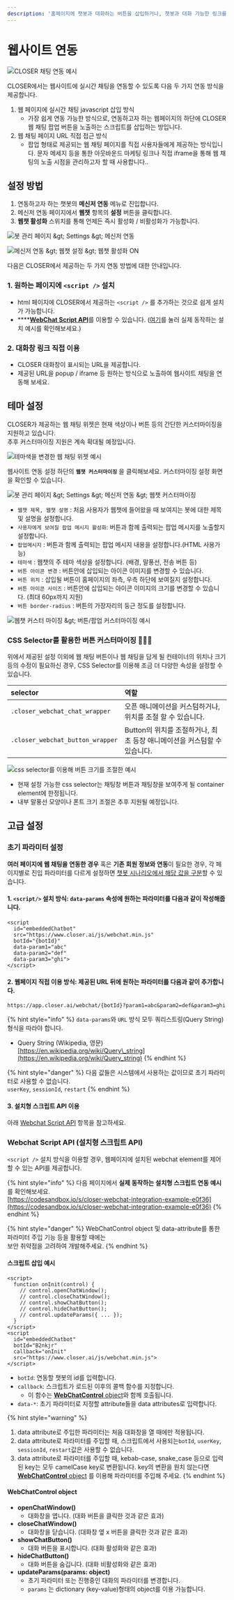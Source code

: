 ```yaml
---
description: '홈페이지에 챗봇과 대화하는 버튼을 삽입하거나, 챗봇과 대화 가능한 링크를 생성하는 방법을 확인하세요.'
---
```


# 웹사이트 연동

![CLOSER &#xCC44;&#xD305; &#xC5F0;&#xB3D9; &#xC608;&#xC2DC;](../../.gitbook/assets/image%20%2835%29.png)

CLOSER에서는 웹사이트에 실시간 채팅을 연동할 수 있도록 다음 두 가지 연동 방식을 제공합니다.

1. 웹 페이지에 실시간 채팅 javascript 삽입 방식 
   * 가장 쉽게 연동 가능한 방식으로, 연동하고자 하는 웹페이지의 하단에 CLOSER 웹 채팅 팝업 버튼을 노출하는 스크립트를 삽입하는 방입니다. 
2. 웹 채팅 페이지 URL 직접 접근 방식
   * 팝업 형태로 제공되는 웹 채팅 페이지를 직접 사용자들에게 제공하는 방식입니다. 문자 메세지 등을 통한 아웃바운드 마케팅 링크나 직접 iframe을 통해 웹 채팅의 노출 시점을 관리하고자 할 때 사용합니다..

## 설정 방법 <a id="configuration"></a>

1. 연동하고자 하는 챗봇의 **메신저 연동** 메뉴로 진입합니다.
2. 메신저 연동 페이지에서 **웹챗** 항목의 **설정** 버튼을 클릭합니다.
3. **웹챗 활성화** 스위치를 통해 언제든 즉시 활성화 / 비활성화가 가능합니다.

![&#xBD07; &#xAD00;&#xB9AC; &#xD398;&#xC774;&#xC9C0; &amp;gt; Settings &amp;gt; &#xBA54;&#xC2E0;&#xC800; &#xC5F0;&#xB3D9;](../../.gitbook/assets/image%20%2824%29.png)

![&#xBA54;&#xC2E0;&#xC800; &#xC5F0;&#xB3D9; &amp;gt; &#xC6F9;&#xCC57; &#xC124;&#xC815; &amp;gt; &#xC6F9;&#xCC57; &#xD65C;&#xC131;&#xD654; ON](../../.gitbook/assets/image%20%2838%29.png)

다음은 CLOSER에서 제공하는 두 가지 연동 방법에 대한 안내입니다.

### **1. 원하는 페이지에 `<script />` 설치** 

* html 페이지에 CLOSER에서 제공하는 `<script />` 를 추가하는 것으로 쉽게 설치가 가능합니다.
* \*\*\*\*[**WebChat Script API**](web.md#webchat-script-api)를 이용할 수 있습니다. \([여기](https://codesandbox.io/s/closer-webchat-integration-example-e0f36)를 눌러 실제 동작하는 설치 예시를 확인해보세요.\)

### **2. 대화창 링크 직접 이용** 

* CLOSER 대화창이 표시되는 URL을 제공합니다.
* 제공된 URL을 popup / iframe 등 원하는 방식으로 노출하여 웹사이트 채팅을 연동해 보세요.

## 테마 설정 <a id="theme"></a>

CLOSER가 제공하는 웹 채팅 위젯은 현재 색상이나 버튼 등의 간단한 커스터마이징을 지원하고 있습니다.  
추후 커스터마이징 지원은 계속 확대될 예정입니다.

![&#xD14C;&#xB9C8;&#xC0C9;&#xC744; &#xBCC0;&#xACBD;&#xD55C; &#xC6F9; &#xCC44;&#xD305; &#xC704;&#xC82F; &#xC608;&#xC2DC;](https://blobscdn.gitbook.com/v0/b/gitbook-28427.appspot.com/o/assets%2F-LIi54aBS9X3UFC1TBaY%2F-LRjk85TIFJ7jGnyiSXy%2F-LRjkOg6tmtXnYS2_KF9%2Fimage.png?alt=media&token=470aa2b7-9782-4411-a3cc-352b855deeab)

웹사이트 연동 설정 하단의 **`웹챗 커스터마이징`** 을 클릭해보세요. 커스터마이징 설정 화면을 확인할 수 있습니다.

![&#xBD07; &#xAD00;&#xB9AC; &#xD398;&#xC774;&#xC9C0; &amp;gt; Settings &amp;gt; &#xBA54;&#xC2E0;&#xC800; &#xC5F0;&#xB3D9; &amp;gt; &#xC6F9;&#xCC57; &#xCEE4;&#xC2A4;&#xD130;&#xB9C8;&#xC774;&#xC9D5;](../../.gitbook/assets/image%20%2823%29.png)

* `웹챗 제목, 웹챗 설명` : 처음 사용자가 웹챗에 들어왔을 때 보여지는 봇에 대한 제목 및 설명을 설정합니다.
* `사용자에게 보여질 팝업 메시지 활성화`: 버튼과 함께 출력되는 팝업 메시지를 노출할지 설정합니다.
* `팝업메시지` : 버튼과 함께 출력되는 팝업 메시지 내용을 설정합니다.\(HTML 사용가능\)
* `테마색` : 웹챗의 주 테마 색상을 설정합니다. \(배경, 말풍선, 전송 버튼 등\)
* `버튼 아이콘 변경` : 버튼안에 삽입되는 아이콘 이미지를 변경할 수 있습니다.
* `버튼 위치` : 삽입될 버튼이 홈페이지의 좌측, 우측 하단에 보여질지 설정합니다.
* `버튼 아이콘 사이즈` : 버튼안에 삽입되는 아이콘 이미지의 크기를 변경할 수 있습니다. \(최대 60px까지 지원\)
* `버튼 border-radius` : 버튼의 가장자리의 둥근 정도를 설정합니다.

![&#xC6F9;&#xCC57; &#xCEE4;&#xC2A4;&#xD130; &#xB9C8;&#xC774;&#xC9D5; &amp;gt; &#xBC84;&#xD2BC;/&#xD31D;&#xC5C5; &#xCEE4;&#xC2A4;&#xD130;&#xB9C8;&#xC774;&#xC9D5; &#xC608;&#xC2DC;](../../.gitbook/assets/image%20%2840%29.png)

### CSS Selector를 활용한 버튼 커스터마이징 👩🏻‍🔬 <a id="css-selector"></a>

위에서 제공된 설정 이외에 웹 채팅 버튼이나 웹 채팅을 담게 될 컨테이너의 위치나 크기 등의 수정이 필요하신 경우, CSS Selector를 이용해 조금 더 다양한 속성을 설정할 수 있습니다.

| selector | 역할 |
| :--- | :--- |
| `.closer_webchat_chat_wrapper` | 오픈 애니메이션을 커스텀하거나, 위치를 조절 할 수 있습니다. |
| `.closer_webchat_button_wrapper` | Button의 위치를 조절하거나, 최초 등장 애니메이션을 커스텀할 수 있습니다. |

![css selector&#xB97C; &#xC774;&#xC6A9;&#xD574; &#xBC84;&#xD2BC; &#xD06C;&#xAE30;&#xB97C; &#xC870;&#xC808;&#xD55C; &#xC608;&#xC2DC;](../../.gitbook/assets/2019-04-04-10.42.29.png)

* 현재 설정 가능한 css selector는 채팅창 버튼과 채팅창을 보여주게 될 container element에 한정됩니다.
* 내부 말풍선 모양이나 폰트 크기 조절은 추후 지원될 예정입니다.

## 고급 설정 <a id="advanced"></a>

### 초기 파라미터 설정

**여러 페이지에 웹 채팅을 연동한 경우** 혹은 **기존 회원 정보와 연동**이 필요한 경우, 각 페이지별로 진입 파라미터를 다르게 설정하면 [챗봇 시나리오에서 해당 값을 구분](../chatbot/node/entry.md#undefined)할 수 있습니다. 

#### 1. `<script/>` 설치 방식: `data-params` 속성에 원하는 파라미터를 다음과 같이 작성해줍니다.

```markup
<script 
  id="embeddedChatbot" 
  src="https://www.closer.ai/js/webchat.min.js"
  botId="{botId}" 
  data-param1="abc"
  data-param2="def"
  data-param3="ghi">
</script>
```

#### 2. 웹페이지 직접 이용 방식: 제공된 URL 뒤에 원하는 파라미터를 다음과 같이 추가합니다.

```http
https://app.closer.ai/webchat/{botId}?param1=abc&param2=def&param3=ghi
```

{% hint style="info" %}
`data-params`와 `URL` 방식 모두 쿼리스트링\(Query String\) 형식을 따라야 합니다.

* Query String \(Wikipedia, 영문\) [https://en.wikipedia.org/wiki/Query\_string](https://en.wikipedia.org/wiki/Query_string)
{% endhint %}

{% hint style="danger" %}
다음 값들은 시스템에서 사용하는 값이므로 초기 파라미터로 사용할 수 없습니다.  
`userKey`, `sessionId`, `restart`
{% endhint %}

#### 3. 설치형 스크립트 API 이용

아래 [Webchat Script API](web.md#webchat-script-api) 항목을 참고하세요.



### Webchat Script API \(설치형 스크립트 API\) <a id="webchat-script-api"></a>

`<script />` 설치 방식을 이용할 경우, 웹페이지에 설치된 webchat element를 제어할 수 있는 API를 제공합니다.

{% hint style="info" %}
다음 페이지에서 **실제 동작하는 설치형 스크립트 연동 예시**를 확인해보세요.  
[https://codesandbox.io/s/closer-webchat-integration-example-e0f36](https://codesandbox.io/s/closer-webchat-integration-example-e0f36)
{% endhint %}

{% hint style="danger" %}
WebChatControl object 및 data-attribute를 통한 파라미터 주입 기능 등을 활용할 때에는   
보안 취약점을 고려하여 개발해주세요. 
{% endhint %}

#### 스크립트 삽입 예시

```markup
<script>
  function onInit(control) {
    // control.openChatWindow();
    // control.closeChatWindow();
    // control.showChatButton();
    // control.hideChatButton();
    // control.updateParams({ ... });
  }
</script>
<script
  id="embeddedChatbot"
  botId="B2nkjr"
  callback="onInit"
  src="https://www.closer.ai/js/webchat.min.js">
</script>
```

* `botId`: 연동할 챗봇의 id를 입력합니다.
* `callback`: 스크립트가 로드된 이후의 콜백 함수를 지정합니다. 
  * 이 함수는 [**WebChatControl** object](web.md#webchatcontrol-object)와 함께 호출됩니다.
* `data-*`: 초기 파라미터로 지정할 attribute들을 data attributes로 입력합니다.

{% hint style="warning" %}
1. data attribute로 주입한 파라미터는 처음 대화창을 열 때에만 적용됩니다.
2. data attribute로 파라미터를 주입할 때, 스크립트에서 사용되는`botId`, `userKey`, `sessionId`, `restart`값은 사용할 수 없습니다.
3. data attribute로 파라미터를 주입할 때, kebab-case, snake\_case 등으로 입력된 key는 모두 camelCase key로 변환됩니다.  key의 변환을 원치 않는다면 [**WebChatControl** object](web.md#webchatcontrol-object) 를 이용해 파라미터를 주입해 주세요. 
{% endhint %}

#### WebChatControl object

* **openChatWindow\(\)** 
  * 대화창을 엽니다. \(대화 버튼을 클릭한 것과 같은 효과\)
* **closeChatWindow\(\)**
  * 대화창을 닫습니다. \(대화창 옆 x 버튼을 클릭한 것과 같은 효과\)
* **showChatButton\(\)**
  * 대화 버튼을 표시합니다. \(대화 활성화와 같은 효과\)
* **hideChatButton\(\)**
  * 대화 버튼을 숨깁니다. \(대화 비활성화와 같은 효과\)
* **updateParams\(params: object\)**
  * 초기 파라미터 또는 진행중인 대화의 파라미터를 변경합니다. 
  * `params` 는 dictionary \(key-value\)형태의 object를 이용 가능합니다.

